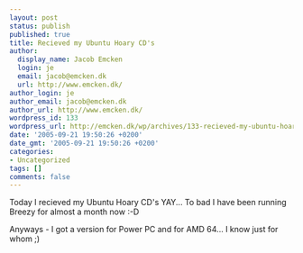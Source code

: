 ```yaml
---
layout: post
status: publish
published: true
title: Recieved my Ubuntu Hoary CD's
author:
  display_name: Jacob Emcken
  login: je
  email: jacob@emcken.dk
  url: http://www.emcken.dk/
author_login: je
author_email: jacob@emcken.dk
author_url: http://www.emcken.dk/
wordpress_id: 133
wordpress_url: http://emcken.dk/wp/archives/133-recieved-my-ubuntu-hoary-cds.html
date: '2005-09-21 19:50:26 +0200'
date_gmt: '2005-09-21 19:50:26 +0200'
categories:
- Uncategorized
tags: []
comments: false
---
```

Today I recieved my Ubuntu Hoary CD's YAY...
To bad I have been running Breezy for almost a month now :-D

Anyways - I got a version for Power PC and for AMD 64... I know just for whom ;)

